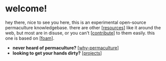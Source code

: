 # welcome!

hey there, nice to see you here, this is an experimental open-source permaculture knowledgebase. there are other [[resources]] like it around the web, but most are in disuse, or you can't [[contribute]] to them easily. this one is based on [[foam]].

- **never heard of permaculture?** [[why-permaculture]]
- **looking to get your hands dirty?** [[projects]]

[//begin]: # "Autogenerated link references for markdown compatibility"
[resources]: resources "resources"
[contribute]: contribute "contribute"
[foam]: foam "foam"
[permaculture-ethics]: permaculture-ethics "permaculture ethics"
[permaculture-principles]: permaculture-principles "permaculture principles"
[why-permaculture]: why-permaculture "why permaculture?"
[projects]: projects "projects"
[//end]: # "Autogenerated link references"
